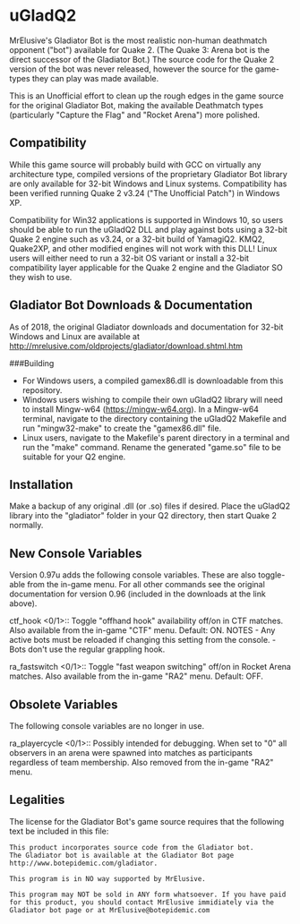 # uGladQ2
MrElusive's Gladiator Bot is the most realistic non-human deathmatch opponent ("bot") available for Quake 2.  (The Quake 3: Arena bot is the direct successor of the Gladiator Bot.)  The source code for the Quake 2 version of the bot was never released, however the source for the game-types they can play was made available.

This is an Unofficial effort to clean up the rough edges in the game source for the original Gladiator Bot, making the available Deathmatch types (particularly "Capture the Flag" and "Rocket Arena") more polished.

Compatibility
---------------
While this game source will probably build with GCC on virtually any architecture type, compiled versions of the proprietary Gladiator Bot library are only available for 32-bit Windows and Linux systems.  Compatibility has been verified running Quake 2 v3.24 ("The Unofficial Patch") in Windows XP.

Compatibility for Win32 applications is supported in Windows 10, so users should be able to run the uGladQ2 DLL and play against bots using a 32-bit Quake 2 engine such as v3.24, or a 32-bit build of YamagiQ2.  KMQ2, Quake2XP, and other modified engines will not work with this DLL!
Linux users will either need to run a 32-bit OS variant or install a 32-bit compatibility layer applicable for the Quake 2 engine and the Gladiator SO they wish to use.

Gladiator Bot Downloads & Documentation
---------------
As of 2018, the original Gladiator downloads and documentation for 32-bit Windows and Linux are available at http://mrelusive.com/oldprojects/gladiator/download.shtml.htm
 
###Building
- For Windows users, a compiled gamex86.dll is downloadable from this repository.
- Windows users wishing to compile their own uGladQ2 library will need to install Mingw-w64 (https://mingw-w64.org).  In a Mingw-w64 terminal, navigate to the directory containing the uGladQ2 Makefile and run "mingw32-make" to create the "gamex86.dll" file.
- Linux users, navigate to the Makefile's parent directory in a terminal and run the "make" command.  Rename the generated "game.so" file to be suitable for your Q2 engine.

Installation
---------------
Make a backup of any original .dll (or .so) files if desired.  Place the uGladQ2 library into the "gladiator" folder in your Q2 directory, then start Quake 2 normally.

New Console Variables
--------------
Version 0.97u adds the following console variables.  These are also toggle-able from the in-game menu.  For all other commands see the original documentation for version 0.96 (included in the downloads at the link above).

ctf_hook <0/1>::
    Toggle "offhand hook" availability off/on in CTF matches.  Also available from the in-game "CTF" menu.  Default: ON.
    NOTES   - Any active bots must be reloaded if changing this setting from the console.
            - Bots don't use the regular grappling hook.

ra_fastswitch <0/1>::
    Toggle "fast weapon switching" off/on in Rocket Arena matches.  Also available from the in-game "RA2" menu.  Default: OFF.

Obsolete Variables
--------------
The following console variables are no longer in use.

ra_playercycle <0/1>::
    Possibly intended for debugging.  When set to "0" all observers in an arena were spawned into matches as participants regardless of team membership.  Also removed from the in-game "RA2" menu.

Legalities
---------------
The license for the Gladiator Bot's game source requires that the following text be included in this file:

    This product incorporates source code from the Gladiator bot.
    The Gladiator bot is available at the Gladiator Bot page
    http://www.botepidemic.com/gladiator.

    This program is in NO way supported by MrElusive.

    This program may NOT be sold in ANY form whatsoever. If you have paid
    for this product, you should contact MrElusive immidiately via the
    Gladiator bot page or at MrElusive@botepidemic.com
